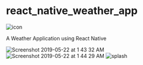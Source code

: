 # react_native_weather_app

![icon](https://user-images.githubusercontent.com/5261962/58132204-50631c80-7c3e-11e9-90f3-9b9479c08d7d.png)

A Weather Application using React Native

![Screenshot 2019-05-22 at 1 43 32 AM](https://user-images.githubusercontent.com/5261962/58132146-2b6ea980-7c3e-11e9-9b70-540b6321e84d.png)
![Screenshot 2019-05-22 at 1 44 29 AM](https://user-images.githubusercontent.com/5261962/58132156-33c6e480-7c3e-11e9-9ea9-f5b392985c3a.png)
![splash](https://user-images.githubusercontent.com/5261962/58132223-5c4ede80-7c3e-11e9-9374-3aeea1687d61.png)
